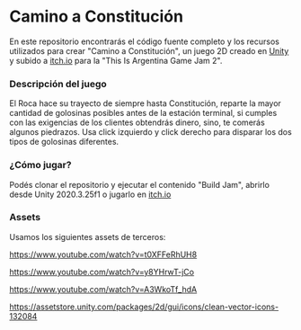 # Camino a Constitución

En este repositorio encontrarás el código fuente completo y los recursos utilizados para crear "Camino a Constitución", un juego 2D creado en [Unity](https://unity.com/) y subido a [itch.io](https://ignaxavier.itch.io/camino-a-constitucin) para la "This Is Argentina Game Jam 2".

### Descripción del juego

El Roca hace su trayecto de siempre hasta Constitución, reparte la mayor cantidad de golosinas posibles antes de la estación terminal, si cumples con las exigencias de los clientes obtendrás dinero, sino, te comerás algunos piedrazos.
Usa click izquierdo y click derecho para disparar los dos tipos de golosinas diferentes.

### ¿Cómo jugar?

Podés clonar el repositorio y ejecutar el contenido "Build Jam", abrirlo desde Unity 2020.3.25f1 o jugarlo en [itch.io](https://ignaxavier.itch.io/camino-a-constitucin)

### Assets

Usamos los siguientes assets de terceros:

https://www.youtube.com/watch?v=t0XFFeRhUH8

https://www.youtube.com/watch?v=y8YHrwT-jCo

https://www.youtube.com/watch?v=A3WkoTf_hdA

https://assetstore.unity.com/packages/2d/gui/icons/clean-vector-icons-132084
